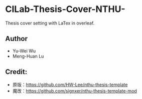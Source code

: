 # CILab-Thesis-Cover-NTHU-
Thesis cover setting with LaTex in overleaf.

## Author
* Yu-Wei Wu
* Meng-Huan Lu

## Credit: 
* 原版：https://github.com/HW-Lee/nthu-thesis-template
* 魔改：https://github.com/signxer/nthu-thesis-template-mod
